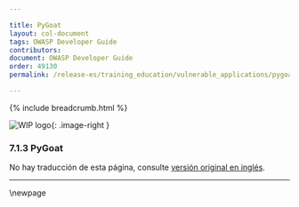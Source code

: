```yaml
---

title: PyGoat
layout: col-document
tags: OWASP Developer Guide
contributors:
document: OWASP Developer Guide
order: 49130
permalink: /release-es/training_education/vulnerable_applications/pygoat/

---
```


{% include breadcrumb.html %}

<style type="text/css">
.image-right {
  height: 180px;
  display: block;
  margin-left: auto;
  margin-right: auto;
  float: right;
}
</style>

![WIP logo](../../../assets/images/dg_wip.png "Trabajo en curso"){: .image-right }

### 7.1.3 PyGoat

No hay traducción de esta página, consulte [versión original en inglés][release090103].

----

[release090103]: https://github.com/OWASP/www-project-developer-guide/blob/main/release/09-training-education/01-vulnerable-apps/03-pygoat.md

\newpage
